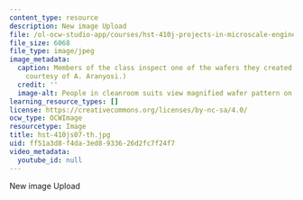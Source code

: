 ```yaml
---
content_type: resource
description: New image Upload
file: /ol-ocw-studio-app/courses/hst-410j-projects-in-microscale-engineering-for-the-life-sciences-spring-2007/ff51a3d8f4da3ed8933626d2fc7f24f7_hst-410js07-th.jpg
file_size: 6068
file_type: image/jpeg
image_metadata:
  caption: Members of the class inspect one of the wafers they created in lab. (Image
    courtesy of A. Aranyosi.)
  credit: ''
  image-alt: People in cleanroom suits view magnified wafer pattern on screen.
learning_resource_types: []
license: https://creativecommons.org/licenses/by-nc-sa/4.0/
ocw_type: OCWImage
resourcetype: Image
title: hst-410js07-th.jpg
uid: ff51a3d8-f4da-3ed8-9336-26d2fc7f24f7
video_metadata:
  youtube_id: null
---
```

New image Upload